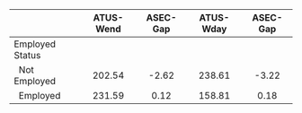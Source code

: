 
|                      |    ATUS-Wend |     ASEC-Gap |    ATUS-Wday |     ASEC-Gap |
| -------------------- | :----------: | :----------: | :----------: | :----------: |
| Employed Status      |              |              |              |              |
| &nbsp;&nbsp;Not Employed |       202.54 |        -2.62 |       238.61 |        -3.22 |
| &nbsp;&nbsp;Employed |       231.59 |         0.12 |       158.81 |         0.18 |

